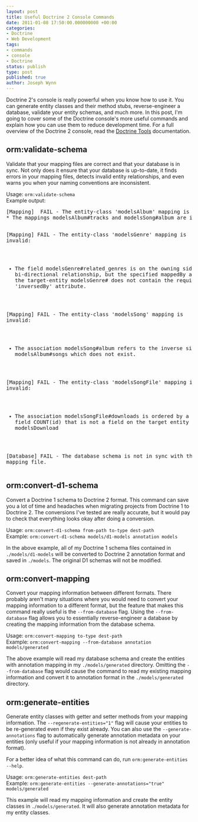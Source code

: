 ```yaml
---
layout: post
title: Useful Doctrine 2 Console Commands
date: 2011-01-08 17:50:00.000000000 +00:00
categories:
- Doctrine
- Web Development
tags:
- commands
- console
- Doctrine
status: publish
type: post
published: true
author: Joseph Wynn
---
```

<p>Doctrine 2's console is really powerful when you know how to use it. You can generate entity classes and their method stubs, reverse-engineer a database, validate your entity schemas, and much more. In this post, I'm going to cover some of the Doctrine console's more useful commands and explain how you can use them to reduce development time. For a full overview of the Doctrine 2 console, read the <a href="http://docs.doctrine-project.org/projects/doctrine-orm/en/latest/reference/tools.html">Doctrine Tools</a> documentation.<!--more--></p>
<h2 id="orm-validate-schema">orm:validate-schema</h2>
<p>Validate that your mapping files are correct and that your database is in sync. Not only does it ensure that your database is up-to-date, it finds errors in your mapping files, detects invalid entity relationships, and even warns you when your naming conventions are inconsistent.</p>
<p>Usage: <code>orm:validate-schema</code><br />
Example output:</p>
<pre class="no-highlight">[Mapping]  FAIL - The entity-class 'modelsAlbum' mapping is invalid:
* The mappings modelsAlbum#tracks and modelsSong#album are incosistent with each other.

[Mapping]  FAIL - The entity-class 'modelsGenre' mapping is invalid:
* The field modelsGenre#related_genres is on the owning side of a bi-directional relationship, but the specified mappedBy association on the target-entity modelsGenre#
does not contain the required 'inversedBy' attribute.

[Mapping]  FAIL - The entity-class 'modelsSong' mapping is invalid:
* The association modelsSong#album refers to the inverse side field modelsAlbum#songs which does not exist.

[Mapping]  FAIL - The entity-class 'modelsSongFile' mapping is invalid:
* The association modelsSongFile#downloads is ordered by a foreign field COUNT(id) that is not a field on the target entity modelsDownload

[Database] FAIL - The database schema is not in sync with the current mapping file.</pre>
<h2 id="orm-convert-d1-schema">orm:convert-d1-schema</h2>
<p>Convert a Doctrine 1 schema to Doctrine 2 format. This command can save you a lot of time and headaches when migrating projects from Doctrine 1 to Doctrine 2. The conversions I've tested are really accurate, but it would pay to check that everything looks okay after doing a conversion.</p>
<p>Usage: <code>orm:convert-d1-schema from-path to-type dest-path</code><br />
Example: <code>orm:convert-d1-schema models/d1-models annotation models</code></p>
<p>In the above example, all of my Doctrine 1 schema files contained in <code>./models/d1-models</code> will be converted to Doctrine 2 annotation format and saved in <code>./models</code>. The original D1 schemas will not be modified.</p>
<h2 id="orm-convert-mapping">orm:convert-mapping</h2>
<p>Convert your mapping information between different formats. There probably aren't many situations where you would need to convert your mapping information to a different format, but the feature that makes this command really useful is the <code>--from-database</code> flag. Using the <code>--from-database</code> flag allows you to essentially reverse-engineer a database by creating the mapping information from the database schema.</p>
<p>Usage: <code>orm:convert-mapping to-type dest-path</code><br />
Example: <code>orm:convert-mapping --from-database annotation models/generated</code></p>
<p>The above example will read my database schema and create the entities with annotation mapping in my <code>./models/generated</code> directory. Omitting the <code>--from-database</code> flag would cause the command to read my existing mapping information and convert it to annotation format in the <code>./models/generated</code> directory.</p>
<h2 id="orm-generate-entities">orm:generate-entities</h2>
<p>Generate entity classes with getter and setter methods from your mapping information. The <code>--regenerate-entities="1"</code> flag will cause your entities to be re-generated even if they exist already. You can also use the <code>--generate-annotations</code> flag to automatically generate annotation metadata on your entities (only useful if your mapping information is not already in annotation format).</p>
<p>For a better idea of what this command can do, run <code>orm:generate-entities --help</code>.</p>
<p>Usage: <code>orm:generate-entities dest-path</code><br />
Example: <code>orm:generate-entities --generate-annotations="true" models/generated</code></p>
<p>This example will read my mapping information and create the entity classes in <code>./models/generated</code>. It will also generate annotation metadata for my entity classes.</p>
